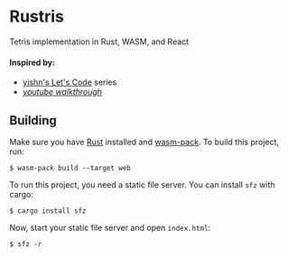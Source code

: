 # Rustris
Tetris implementation in Rust, WASM, and React


#### Inspired by: 
- [yishn's Let's Code](https://github.com/yishn/lets-code/tree/main/tetris) series
- [_youtube walkthrough_][video]

[video]: https://www.youtube.com/watch?v=_lAr7JveRVE

## Building

Make sure you have [Rust](https://www.rust-lang.org) installed and
[wasm-pack](https://rustwasm.github.io/wasm-pack/). To build this project, run:

```
$ wasm-pack build --target web
```

To run this project, you need a static file server. You can install `sfz` with
cargo:

```
$ cargo install sfz
```

Now, start your static file server and open `index.html`:

```
$ sfz -r
```
